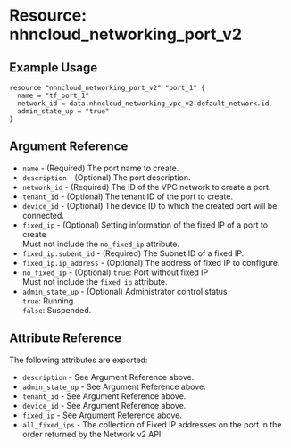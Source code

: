 # Resource: nhncloud_networking_port_v2

## Example Usage

```
resource "nhncloud_networking_port_v2" "port_1" {
  name = "tf_port_1"
  network_id = data.nhncloud_networking_vpc_v2.default_network.id
  admin_state_up = "true"
}
```

## Argument Reference

* `name` - (Required) The port name to create.
* `description` - (Optional) The port description.
* `network_id` - (Required) The ID of the VPC network to create a port.
* `tenant_id` - (Optional) The tenant ID of the port to create.
* `device_id` - (Optional) The device ID to which the created port will be connected.
* `fixed_ip` - (Optional) Setting information of the fixed IP of a port to create<br>Must not include the `no_fixed_ip` attribute.
* `fixed_ip.subent_id` - (Required) The Subnet ID of a fixed IP.
* `fixed_ip.ip_address` - (Optional) The address of fixed IP to configure.
* `no_fixed_ip` - (Optional) `true`: Port without fixed IP<br>Must not include the `fixed_ip` attribute.
* `admin_state_up` - (Optional) Administrator control status<br> `true`: Running<br>`false`: Suspended.

## Attribute Reference

The following attributes are exported:

* `description` - See Argument Reference above.
* `admin_state_up` - See Argument Reference above.
* `tenant_id` - See Argument Reference above.
* `device_id` - See Argument Reference above.
* `fixed_ip` - See Argument Reference above.
* `all_fixed_ips` - The collection of Fixed IP addresses on the port in the order returned by the Network v2 API.